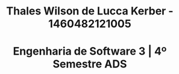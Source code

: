 <h1 align=center> Thales Wilson de Lucca Kerber - 1460482121005</h1>

<h1 align=center>Engenharia de Software 3 | 4º Semestre ADS</h1>

<div align="">
